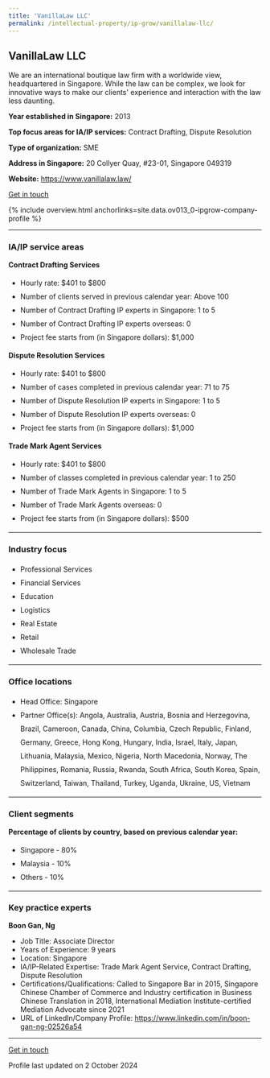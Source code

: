 ```yaml
---
title: 'VanillaLaw LLC'
permalink: /intellectual-property/ip-grow/vanillalaw-llc/
---
```


## VanillaLaw LLC

We are an international boutique law firm with a worldwide view, headquartered in Singapore. While the law can be complex, we look for innovative ways to make our clients' experience and interaction with the law less daunting.

<b>Year established in Singapore:</b> 2013

<b>Top focus areas for IA/IP services:</b> Contract Drafting, Dispute Resolution

<b>Type of organization:</b> SME

<b>Address in Singapore:</b> 20 Collyer Quay, #23-01, Singapore 049319

<b>Website:</b> <a href='https://www.vanillalaw.law/'>https://www.vanillalaw.law/</a>

<a class='btn' href='https://form.gov.sg/66f12ce092186338ff6f257e' target='_blank' rel='noopener'>Get in touch</a>

{% include overview.html anchorlinks=site.data.ov013_0-ipgrow-company-profile %}

---
<a name='ip-related-service-areas'></a>
### IA/IP service areas

**Contract Drafting Services**

<ul>
<li style='line-height: 27px; margin: 0px 0px !important'>Hourly rate:  $401 to $800</li>
<li style='line-height: 27px; margin: 0px 0px !important'>Number of clients served in previous calendar year: Above 100</li>
<li style='line-height: 27px; margin: 0px 0px !important'>Number of Contract Drafting IP experts in Singapore: 1 to 5</li>
<li style='line-height: 27px; margin: 0px 0px !important'>Number of Contract Drafting IP experts overseas: 0</li>
<li style='line-height: 27px; margin: 0px 0px !important'>Project fee starts from (in Singapore dollars): $1,000</li>
</ul>

**Dispute Resolution Services**

<ul>
<li style='line-height: 27px; margin: 0px 0px !important'>Hourly rate:  $401 to $800</li>
<li style='line-height: 27px; margin: 0px 0px !important'>Number of cases completed in previous calendar year: 71 to 75</li>
<li style='line-height: 27px; margin: 0px 0px !important'>Number of Dispute Resolution IP experts in Singapore: 1 to 5</li>
<li style='line-height: 27px; margin: 0px 0px !important'>Number of Dispute Resolution IP experts overseas: 0</li>
<li style='line-height: 27px; margin: 0px 0px !important'>Project fee starts from (in Singapore dollars):  $1,000</li>
</ul>

**Trade Mark Agent Services**

<ul>
<li style='line-height: 27px; margin: 0px 0px !important'>Hourly rate:  $401 to $800</li>
<li style='line-height: 27px; margin: 0px 0px !important'>Number of classes completed in previous calendar year: 1 to 250</li>
<li style='line-height: 27px; margin: 0px 0px !important'>Number of Trade Mark Agents in Singapore: 1 to 5</li>
<li style='line-height: 27px; margin: 0px 0px !important'>Number of Trade Mark Agents overseas: 0</li>
<li style='line-height: 27px; margin: 0px 0px !important'>Project fee starts from (in Singapore dollars):  $500</li>
</ul>

---
<a name='industry-focus'></a>
### Industry focus

<ul><li style='line-height: 27px; margin: 0px 0px !important'> Professional Services</li><li style='line-height: 27px; margin: 0px 0px !important'>Financial Services</li><li style='line-height: 27px; margin: 0px 0px !important'>Education</li><li style='line-height: 27px; margin: 0px 0px !important'>Logistics</li><li style='line-height: 27px; margin: 0px 0px !important'>Real Estate</li><li style='line-height: 27px; margin: 0px 0px !important'>Retail</li><li style='line-height: 27px; margin: 0px 0px !important'>Wholesale Trade</li></ul>

---
<a name='office-locations'></a>
### Office locations

<ul><li style='line-height: 27px; margin: 0px 0px !important'> Head Office: Singapore</li><li style='line-height: 27px; margin: 0px 0px !important'>Partner Office(s): Angola, Australia, Austria, Bosnia and Herzegovina, Brazil, Cameroon, Canada, China, Columbia, Czech Republic, Finland, Germany, Greece, Hong Kong, Hungary, India, Israel, Italy, Japan, Lithuania, Malaysia, Mexico, Nigeria, North Macedonia, Norway, The Philippines, Romania, Russia, Rwanda, South Africa, South Korea, Spain, Switzerland, Taiwan, Thailand, Turkey, Uganda, Ukraine, US, Vietnam </li></ul>

---
<a name='client-segments'></a>
### Client segments

**Percentage of clients by country, based on previous calendar year:**

<ul><li style='line-height: 27px; margin: 0px 0px !important'> Singapore - 80%</li><li style='line-height: 27px; margin: 0px 0px !important'>Malaysia - 10%</li><li style='line-height: 27px; margin: 0px 0px !important'>Others - 10%</li></ul>

---
<a name='key-practice-experts'></a>
### Key practice experts

**Boon Gan, Ng**

- Job Title: Associate Director
- Years of Experience: 9 years
- Location: Singapore
- IA/IP-Related Expertise: Trade Mark Agent Service, Contract Drafting, Dispute Resolution
- Certifications/Qualifications: Called to Singapore Bar in 2015, Singapore Chinese Chamber of Commerce and Industry certification in Business Chinese Translation in 2018, International Mediation Institute-certified Mediation Advocate since 2021
- URL of LinkedIn/Company Profile: <a href="https://www.linkedin.com/in/boon-gan-ng-02526a54" target="_blank" rel="noopener">https://www.linkedin.com/in/boon-gan-ng-02526a54</a>


---
<p>
<a class='btn' href='https://form.gov.sg/66f12ce092186338ff6f257e' target='_blank' rel='noopener'>Get in touch</a>
</p>
Profile last updated on 2 October 2024
